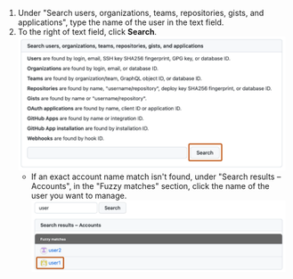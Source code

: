 1. Under "Search users, organizations, teams, repositories, gists, and applications", type the name of the user in the text field.
1. To the right of text field, click **Search**.
   ![Screenshot of the "Search" page of the "Site admin" settings. The button to search users, labeled "Search," is highlighted with an orange outline.](/assets/images/enterprise/site-admin-settings/search-for-things.png)
   * If an exact account name match isn't found, under "Search results – Accounts", in the "Fuzzy matches" section, click the name of the user you want to manage.
   ![Screenshot of search results in the "Site admin" settings. In the "Fuzzy matches" section, an example user name is highlighted with an orange outline.](/assets/images/enterprise/site-admin-settings/click-user.png)
